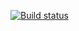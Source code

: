[![Build status](https://ci.appveyor.com/api/projects/status/dcrhh9539pi07uam?svg=true)](https://ci.appveyor.com/project/aleksandr2639/homework-promises)